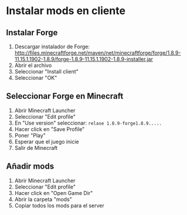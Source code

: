 Instalar mods en cliente
========================

Instalar Forge
--------------

1. Descargar instalador de Forge: http://files.minecraftforge.net/maven/net/minecraftforge/forge/1.8.9-11.15.1.1902-1.8.9/forge-1.8.9-11.15.1.1902-1.8.9-installer.jar
2. Abrir el archivo
3. Seleccionar "Install client"
4. Seleccionar "OK"

Seleccionar Forge en Minecraft
------------------------------
1. Abrir Minecraft Launcher
2. Seleccionar "Edit profile"
3. En "Use version" seleccionar: `relase 1.8.9-forge1.8.9.....`
4. Hacer click en "Save Profile"
5. Poner "Play"
6. Esperar que el juego inicie
7. Salir de Minecraft

Añadir mods
-----------
1. Abrir Minecraft Launcher
2. Seleccionar "Edit profile"
3. Hacer click en "Open Game Dir"
4. Abrir la carpeta "mods"
5. Copiar todos los mods para el server
